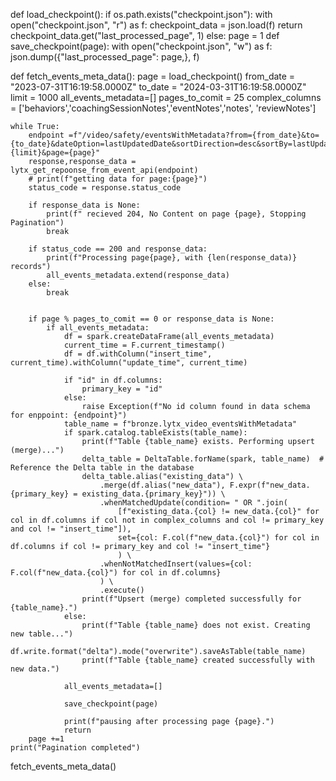 
def load_checkpoint():
    if os.path.exists("checkpoint.json"):
        with open("checkpoint.json", "r") as f:
            checkpoint_data = json.load(f)
            return checkpoint_data.get("last_processed_page", 1)
    else:
        page = 1
def save_checkpoint(page):
    with open("checkpoint.json", "w") as f:
        json.dump({"last_processed_page": page,}, f) 

        
def fetch_events_meta_data():
    page = load_checkpoint()
    from_date = "2023-07-31T16:19:58.0000Z"
    to_date = "2024-03-31T16:19:58.0000Z"
    limit = 1000
    all_events_metadata=[]
    pages_to_comit = 25
    complex_columns = ['behaviors','coachingSessionNotes','eventNotes','notes', 'reviewNotes'] 

    while True:
        endpoint =f"/video/safety/eventsWithMetadata?from={from_date}&to={to_date}&dateOption=lastUpdatedDate&sortDirection=desc&sortBy=lastUpdatedDate&includeSubgroups=true&limit={limit}&page={page}"
        response,response_data = lytx_get_repoonse_from_event_api(endpoint)
        # print(f"getting data for page:{page}")
        status_code = response.status_code

        if response_data is None:
            print(f" recieved 204, No Content on page {page}, Stopping Pagination")
            break

        if status_code == 200 and response_data:
            print(f"Processing page{page}, with {len(response_data)} records")
            all_events_metadata.extend(response_data)
        else:
            break
        

        if page % pages_to_comit == 0 or response_data is None:
            if all_events_metadata:
                df = spark.createDataFrame(all_events_metadata)  
                current_time = F.current_timestamp()
                df = df.withColumn("insert_time", current_time).withColumn("update_time", current_time)
                
                if "id" in df.columns:
                    primary_key = "id"
                else:
                    raise Exception(f"No id column found in data schema for enppoint: {endpoint}")
                table_name = f"bronze.lytx_video_eventsWithMetadata"
                if spark.catalog.tableExists(table_name):
                    print(f"Table {table_name} exists. Performing upsert (merge)...")
                    delta_table = DeltaTable.forName(spark, table_name)  # Reference the Delta table in the database
                    delta_table.alias("existing_data") \
                        .merge(df.alias("new_data"), F.expr(f"new_data.{primary_key} = existing_data.{primary_key}")) \
                        .whenMatchedUpdate(condition= " OR ".join(
                            [f"existing_data.{col} != new_data.{col}" for col in df.columns if col not in complex_columns and col != primary_key and col != "insert_time"]),
                            set={col: F.col(f"new_data.{col}") for col in df.columns if col != primary_key and col != "insert_time"}
                            ) \
                        .whenNotMatchedInsert(values={col: F.col(f"new_data.{col}") for col in df.columns}
                        ) \
                        .execute()
                    print(f"Upsert (merge) completed successfully for {table_name}.")
                else:
                    print(f"Table {table_name} does not exist. Creating new table...")
                    df.write.format("delta").mode("overwrite").saveAsTable(table_name)
                    print(f"Table {table_name} created successfully with new data.")

                all_events_metadata=[]

                save_checkpoint(page)

                print(f"pausing after processing page {page}.")
                return
        page +=1
    print("Pagination completed")
fetch_events_meta_data()
